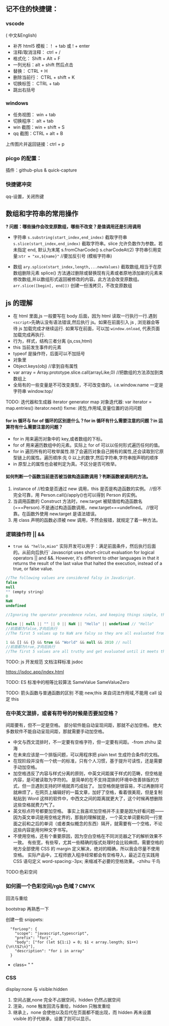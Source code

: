 ## 记不住的快捷键：

### vscode

( 中文&English)

- 补齐 html5 模板：！ + tab 或 ! + enter
- 注释/取消注释： ctrl + /
- 格式化： Shift + Alt + F
- 一列光标：alt + shift 然后点击
- 替换： CTRL + H
- 删除当前行： CTRL + shift + K
- 切换标签： CTRL + tab
- 跳出右括号

### windows

- 任务视图： win + tab
- 切换程序： alt + tab
- win 截图：win + shift + S
- qq 截图：CTRL + alt + B

上传图片并返回链接：ctrl + p

### picgo 的配置：

插件：github-plus & quick-capture

### 快捷键冲突

qq-设置，关闭热键

## 数组和字符串的常用操作

**? 问题：哪些操作会改变原数组，哪些不改变？是值调用还是引用调用**

- 字符串
  `s.substring(start_index,end_index)` 截取字符串
  `s.slice(start_index,end_index)` 截取字符串。slice 允许负数作为参数。若未指定 end, 默认为末尾
  s.fromCharCode()
  s.charCodeAt(2)
  字符串引用变量:`str = "xx,${name}"` //要加反引号 (模板字符串)

- 数组
  `ary.splice(start_index,length,...newValues)` 截取数组,相当于在原数组删除元素
  splice() 方法通过删除或替换现有元素或者原地添加新的元素来修改数组,并以数组形式返回被修改的内容。此方法会改变原数组。
  `arr.slice([begin[, end]])` 创建一份浅拷贝，不改变原数组

## js 的理解

- 在 html 里面,js 一般要写在 body 后面，因为 html 读取一行执行一行.遇到`<script>`先确认没有语法错误,然后执行 js。如果在前面引入 js , 浏览器会等待 js 加载完成才继续运行. 如果写在前面，可以加 `window.onload`, 代表页面加载完成再执行.
- 行为，样式，结构三者分离 (js,css,html)
- this 当前发生事件的元素
- typeof 是操作符，后面可以不加括号
- 对象里
- Object.keys(obj) //拿到自有属性
- var array = Array.prototype.slice.call(arrayLike,0) //把数组的方法添加到类数组上
- 全局有的一些变量是不可改变类型，不可改变值的。i.e.window.name 一定是字符串 window.top/

TODO: 迭代器和生成器 iterator generator
map 对象迭代器: var iterator = map.entries()
iterator.next()
fixme: 闭包,作用域,变量位置的访问问题

#### for in 循环与 for of 循环的区别是什么？for in 循环有什么需要注意的问题？in 运算符有什么需要注意的问题？

- for in 用来遍历对象中的 key,或者数组的下标。
- for of 用来遍历数组中的元素。实际上 for of 可以以任何形式遍历任何的值。
- for in 遍历所有的可枚举属性.除了会遍历对象自己拥有的属性,还会读取到它原型链上的属性。遍历顺序:先 0 以上的数字,然后字符串,字符串按声明的顺序
- in 原型上的属性也会被判定为真。不区分是否可枚举。

#### 如何判断一个函数当前是否被当做构造函数调用？判断函数被调用的方法。

1. instance of //检查是否通过 new 调用，this 是否是构造函数的实例。
   //但不完全可靠，用 Person.call()/apply()也可以得到 Person 的实例。
2. 当调用函数的 Construct 方法时，new.target 被赋值给构造函数名(===Person).不是通过构造函数调用，new.target===undefined。
   //很可靠。在函数外使用 new.target 是语法错误。
3. 用 class 声明的函数必须被 new 调用，不然会报错，就规定了着一种方法。

### 逻辑操作符 || &&

- `true && "hello,miao"`
  实际开发可以用于：满足前面条件，然后执行后面的。从前向后执行`
  Javascript uses short-circuit evaluation for logical operators || and &&. However, it's different to other languages in that it returns the result of the last value that halted the execution, instead of a true, or false value.

```js
//The following values are considered falsy in JavaScript.
false
null
"" (empty string)
0
NaN
undefined

//Ignoring the operator precedence rules, and keeping things simple, the following examples show which value halted the evaluation, and gets returned as a result.

false || null || "" || 0 || NaN || "Hello" || undefined // "Hello"
//前面都为false,才向后执行
//The first 5 values up to NaN are falsy so they are all evaluated from left to right, until it meets the first truthy value - "Hello" which makes the entire expression true, so anything further up will not be evaluated, and "Hello" gets returned as a result of the expression. Similarly, in this case:

1 && [] && {} && true && "World" && null && 2010 // null
//前面都为true,才向后执行
//The first 5 values are all truthy and get evaluated until it meets the first falsy value (null) which makes the expression false, so 2010 isn't evaluated anymore, and null gets returned as a result of the expression.

```

TODO: js 开发规范 文档注释标准 jsdoc

https://jsdoc.app/index.html

TODO: ES 标准中的相等比较算法 SameValue SameValueZero

TODO: 箭头函数与普通函数的区别
不能 new,this 来自词法作用域,不能用 call 设定 this

### 在中英文混排，或者有符号的时候是否要加空格？

间距要有，但不一定是空格。
部分软件能自动呈现间距，那就不必加空格。
绝大多数软件不能自动呈现间距，那就需要手动加空格。

- 中文与西文混排时，不一定要有空格字符，但一定要有间距。-from zhihu 梁海
- 在未来应该是一个排版问题，可以用程序把 plain text 生成符合条件的文档。
- 在现阶段并没有一个统一的标准，只有个人习惯，基于提升可读性，还是需要手动加空格。
- 加空格违反了内容与样式分离的原则，中英文间距属于样式的范畴，但空格是内容，是可被读取为字符的。
  是简单的在不支持混排的环境中改善排版的方式，但一旦遇到支持的环境就弄巧成拙了。
  加空格倒是很容易，不过再删除可就麻烦了，在网页上编辑好的一篇文章，加好了空格，看着很美观，但是复制粘贴到 Word 这样的软件中，中西文之间的距离就更大了，这个时候再想删除这些空格就费力气了。
- 英文标点符号都要加空格。
  事实上我喜欢加空格并不主要是因为好看问题——因为英文单词是用空格定界的，那我的理解就是，一个英文单词要和同一行里面之前和之后的单词（或者类似概念的东西）隔开，就需要有一个空格，不论这些内容是用何种文字书写。
- 不使用空格，还有个重要原因，因为空白空格在不同浏览器之下的解析效果不一致。
  有些宽，有些窄，尤其一些精确的版式处理时会比较麻烦。需要空格的地方全部使用 CSS 的 margin 定义解决，绝对的精确，所以我会尽量不使用空格。
  实际产品中，工程师嵌入程序经常都会有空格导入，最近正在实践用 CSS 语句定义 word-spacing:-3px; 来缩减不必要的空格效果。-zhihu 千鸟

TODO:色彩空间

### 如何画一个色彩空间/rgb 色域？CMYK

回流与重绘

bootstrap 再熟悉一下

创建一些 snippets:

```
  "forLoop": {
    "scope": "javascript,typescript",
    "prefix": "fori",
    "body": ["for (let ${1:i} = 0; $1 < array.length; $1++){\n\t$2\n}"],
    "description": "for i in array"
  }
```

- class= " "

### CSS

display:none 与 visible:hidden

1. 空间占据,none 完全不占据空间，hidden 仍然占据空间
2. 渲染，none 触发回流与重绘，hidden 只触发重绘
3. 继承上，none 会使他以及后代在页面都不能出现，而 hidden 再未设置 visible 的子代继承，设置了则可以显示。
